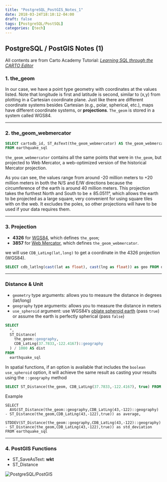 ```yaml
---
title: "PostgreSQL_PostGIS_Notes_1"
date: 2018-03-24T18:10:12-04:00
draft: false
tags: [PostgreSQL/PostSQL]
categories: [tech]
---
```


## PostgreSQL / PostGIS Notes (1)

All contents are from Carto Academy Tutorial: [*Learning SQL through the CARTO Editor*](https://carto.com/academy/courses/sql-postgis/intro-to-sql-and-postgis/)

### 1. the_geom

In our case, we have a point type geometry with coordinates at the values listed. Note that longitude is first and latitude is second, similar to (x,y) from plotting in a Cartesian coordinate plane. Just like there are different coordinate systems besides Cartesian (e.g., polar, spherical, etc.), maps have different coordinate systems, or **projections**. `The_geom` is stored in a system called WGS84.



---

### 2. the_geom_webmercator

```sql
SELECT cartodb_id, ST_AsText(the_geom_webmercator) AS the_geom_webmercator
FROM earthquake_sql
```

`the_geom_webmercator` contains all the same points that were in `the_geom`, but projected to Web Mercator, a web-optimized version of the historical Mercator projection. 

As you can see, the values range from around -20 million meters to +20 million meters in both the N/S and E/W directions because the circumference of the earth is around 40 million meters. This projection takes the furthest North and South to be ± 85.0511°, which allows the earth to be projected as a large square, very convenient for using square tiles with on the web. It excludes the poles, so other projections will have to be used if your data requires them.



---

### 3. Projection

- **4326** for [WGS84](http://en.wikipedia.org/wiki/World_Geodetic_System), which defines `the_geom`;
- **3857** for [Web Mercator](http://en.wikipedia.org/wiki/Web_Mercator), which defines `the_geom_webmercator`.

we will use `CDB_LatLng(lat,long)` to get a coordinate in the 4326 projection (WGS84).

```sql
SELECT cdb_latlng(cast(lat as float), cast(lng as float)) as geo FROM dfan.mcd_mn
```



---

### Distance & Unit

- `geometry` type arguments: allows you to measure the distance in degrees (lat/long)
- `geography` type arguments: allows you to measure the distance in meters
- `use_spheroid` argument: use WGS84’s [oblate spheroid earth](http://en.wikipedia.org/wiki/World_Geodetic_System#Main_parameters) (pass `true`) or assume the earth is perfectly spherical (pass `false`)

```sql
SELECT
  *,
  ST_Distance(
    the_geom::geography,
    CDB_LatLng(37.7833,-122.4167)::geography
  ) / 1000 AS dist
FROM
  earthquake_sql
```



In spatial functions, if an option is available that includes the `boolean use_spheroid` option, it will achieve the same result as casting your results using the `::geography` method

```sql
SELECT ST_Distance(the_geom, CDB_LatLng(37.7833,-122.4167), true) FROM earthquake_sql
```



Example

```plsql
SELECT
  AVG(ST_Distance(the_geom::geography,CDB_LatLng(43,-122)::geography) - ST_Distance(the_geom,CDB_LatLng(43,-122),true)) as average,
  STDDEV(ST_Distance(the_geom::geography,CDB_LatLng(43,-122)::geography) - ST_Distance(the_geom,CDB_LatLng(43,-122),true)) as std_deviation
FROM earthquake_sql
```



---

### 4. PostGIS Functions

- ST_SaveAsText:  **wkt**
- ST_Distance

![PostgreSQL/PostGIS](https://i0.wp.com/geosymp.com/wp-content/uploads/2017/07/Postgis_1-300x235.png?fit=300%2C235&ssl=1)